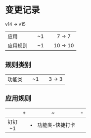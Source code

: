 # 变更记录

v14 -> v15

||||||
|-|:-:|:-:|:-:|:-:|
|应用||~1||7 -> 7|
|应用规则||~1||10 -> 10|

## 规则类别

||||||
|-|:-:|:-:|:-:|:-:|
|功能类||~1||3 -> 3|

## 应用规则

||+|~|-|
|:-:|-|-|-|
|钉钉<br>~1||<li>功能类-快捷打卡||
